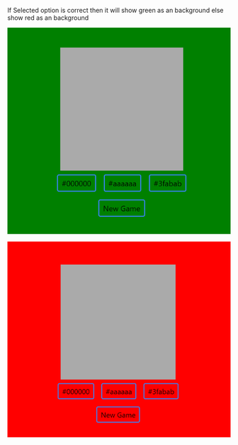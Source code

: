 If Selected option is correct then it will show green as an background else show red as an background

![Alt text](assets/Correct.png?raw=true "Title")

![Alt text](assets/Wrong.png?raw=true "Title")